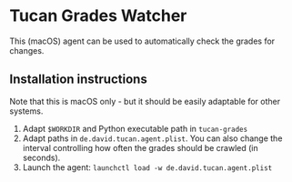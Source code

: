 # Tucan Grades Watcher

This (macOS) agent can be used to automatically check the grades for changes.

## Installation instructions
Note that this is macOS only - but it should be easily adaptable for other systems.

1) Adapt `$WORKDIR` and Python executable path in `tucan-grades`
2) Adapt paths in `de.david.tucan.agent.plist`. You can also change the interval controlling how often the grades should be crawled (in seconds).
3) Launch the agent: `launchctl load -w de.david.tucan.agent.plist`
